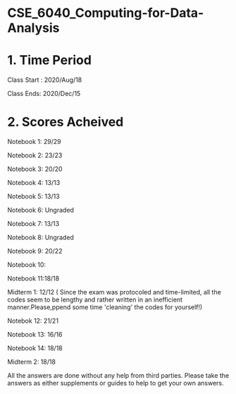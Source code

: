 # <Course Title> CSE_6040_Computing-for-Data-Analysis

# 1. Time Period
Class Start : 2020/Aug/18 

Class Ends: 2020/Dec/15

# 2. Scores Acheived 

Notebook 1: 29/29

Notebook 2: 23/23

Notebook 3: 20/20

Notebook 4: 13/13

Notebook 5: 13/13

Notebook 6: Ungraded

Notebook 7: 13/13

Notebook 8: Ungraded

Notebook 9: 20/22

Notebook 10:

Notebook 11:18/18

Midterm 1: 12/12 ( Since the exam was protocoled and time-limited, all the codes seem to be lengthy and rather written in an inefficient manner.Please,ppend some time 'cleaning' the codes for yourself!)

Notebok 12: 21/21

Notebook 13: 16/16

Notebook 14: 18/18

Midterm 2: 18/18


All the answers are done  without any help from third parties. Please take the answers as either supplements or guides to help to get your own answers. 

